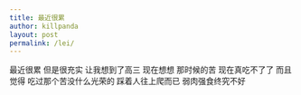 ```yaml
---
title: 最近很累
author: killpanda
layout: post
permalink: /lei/
---
```

最近很累 但是很充实 让我想到了高三 现在想想 那时候的苦 现在真吃不了了 而且觉得 吃过那个苦没什么光荣的 踩着人往上爬而已 弱肉强食终究不好
